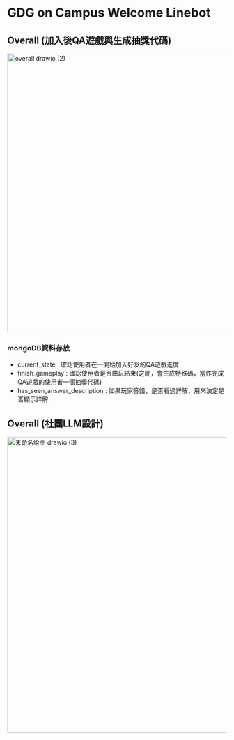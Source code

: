 # GDG on Campus Welcome Linebot


## Overall (加入後QA遊戲與生成抽獎代碼)
<img width="1404" height="640" alt="overall drawio (2)" src="https://github.com/user-attachments/assets/34c4248d-f70a-402a-a6ad-79eb767faa14" />

### mongoDB資料存放
- current_state : 確認使用者在一開始加入好友的QA遊戲進度
- finish_gameplay : 確認使用者是否由玩結束(之間，會生成特殊碼，當作完成QA遊戲的使用者一個抽獎代碼)
- has_seen_answer_description : 如果玩家答錯，是否看過詳解，用來決定是否顯示詳解

## Overall (社團LLM設計)
<img width="1126" height="680" alt="未命名绘图 drawio (3)" src="https://github.com/user-attachments/assets/6de822ff-053d-4495-a51e-ee52c2e9fa61" />

